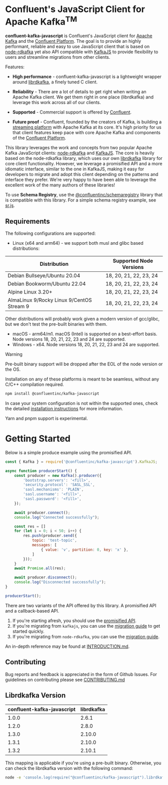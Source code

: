 Confluent's JavaScript Client for Apache Kafka<sup>TM</sup>
=====================================================

**confluent-kafka-javascript** is Confluent's JavaScript client for [Apache Kafka](http://kafka.apache.org/) and the
[Confluent Platform](https://www.confluent.io/product/compare/). The goal is to provide an highly performant, reliable and easy to use JavaScript client that is based on [node-rdkafka](https://github.com/Blizzard/node-rdkafka) yet also API compatible with [KafkaJS](https://github.com/tulios/kafkajs) to provide flexibility to users and streamline migrations from other clients.

Features:

- **High performance** - confluent-kafka-javascript is a lightweight wrapper around
[librdkafka](https://github.com/confluentinc/librdkafka), a finely tuned C
client.

- **Reliability** - There are a lot of details to get right when writing an Apache Kafka
client. We get them right in one place (librdkafka) and leverage this work
across all of our clients.

- **Supported** - Commercial support is offered by [Confluent](https://confluent.io/).

- **Future proof** - Confluent, founded by the
creators of Kafka, is building a [streaming platform](https://www.confluent.io/product/)
with Apache Kafka at its core. It's high priority for us that client features keep
pace with core Apache Kafka and components of the [Confluent Platform](https://www.confluent.io/product/).

This library leverages the work and concepts from two popular Apache Kafka JavaScript clients: [node-rdkafka](https://github.com/Blizzard/node-rdkafka) and [KafkaJS](https://github.com/tulios/kafkajs). The core is heavily based on the node-rdkafka library, which uses our own [librdkafka](https://github.com/confluentinc/librdkafka) library for core client functionality. However, we leverage a promisified API and a more idiomatic interface, similar to the one in KafkaJS, making it easy for developers to migrate and adopt this client depending on the patterns and interface they prefer. We're very happy to have been able to leverage the excellent work of the many authors of these libraries!

To use **Schema Registry**, use the [@confluentinc/schemaregistry](https://www.npmjs.com/package/@confluentinc/schemaregistry) library that is compatible with this library. For a simple schema registry example, see [sr.js](https://github.com/confluentinc/confluent-kafka-javascript/blob/master/examples/kafkajs/sr.js).

## Requirements

The following configurations are supported:

* Linux (x64 and arm64) - we support both musl and glibc based distributions:

| Distribution                              | Supported Node Versions |
| ----------------------------------------- | ----------------------- |
| Debian Bullseye/Ubuntu 20.04              | 18, 20, 21, 22, 23, 24  |
| Debian Bookworm/Ubuntu 22.04              | 18, 20, 21, 22, 23, 24  |
| Alpine Linux 3.20+                        | 18, 20, 21, 22, 23, 24  |
| AlmaLinux 9/Rocky Linux 9/CentOS Stream 9 | 18, 20, 21, 22, 23, 24  |

Other distributions will probably work given a modern version of gcc/glibc, but we don't test the pre-built binaries with them.

* macOS - arm64/m1. macOS (Intel) is supported on a best-effort basis. Node versions 18, 20, 21, 22, 23 and 24 are supported.
* Windows - x64. Node versions 18, 20, 21, 22, 23 and 24 are supported.

> [!WARNING]
> Pre-built binary support will be dropped after the EOL of the node version or the OS.

Installation on any of these platforms is meant to be seamless, without any C/C++ compilation required.

```bash
npm install @confluentinc/kafka-javascript
```

In case your system configuration is not within the supported ones, check the detailed [installation instructions](./INTRODUCTION.md#Installation-Instructions) for more information.

Yarn and pnpm support is experimental.

# Getting Started

Below is a simple produce example using the promisified API.

```javascript
const { Kafka } = require('@confluentinc/kafka-javascript').KafkaJS;

async function producerStart() {
    const producer = new Kafka().producer({
        'bootstrap.servers': '<fill>',
        'security.protocol': 'SASL_SSL',
        'sasl.mechanisms': 'PLAIN',
        'sasl.username': '<fill>',
        'sasl.password': '<fill>',
    });

    await producer.connect();
    console.log("Connected successfully");

    const res = []
    for (let i = 0; i < 50; i++) {
        res.push(producer.send({
            topic: 'test-topic',
            messages: [
                { value: 'v', partition: 0, key: 'x' },
            ]
        }));
    }
    await Promise.all(res);

    await producer.disconnect();
    console.log("Disconnected successfully");
}

producerStart();
```

There are two variants of the API offered by this library. A promisified API and a callback-based API.

1. If you're starting afresh, you should use the [promisified API](INTRODUCTION.md#promisified-api).
2. If you're migrating from `kafkajs`, you can use the [migration guide](MIGRATION.md#kafkajs) to get started quickly.
3. If you're migrating from `node-rdkafka`, you can use the [migration guide](MIGRATION.md#node-rdkafka).

An in-depth reference may be found at [INTRODUCTION.md](INTRODUCTION.md).

## Contributing

Bug reports and feedback is appreciated in the form of Github Issues.
For guidelines on contributing please see [CONTRIBUTING.md](CONTRIBUTING.md)

## Librdkafka Version

| confluent-kafka-javascript | librdkafka |
| -------------------------- | ---------- |
| 1.0.0                      | 2.6.1      |
| 1.2.0                      | 2.8.0      |
| 1.3.0                      | 2.10.0     |
| 1.3.1                      | 2.10.0     |
| 1.3.2                      | 2.10.1     |

This mapping is applicable if you're using a pre-built binary. Otherwise, you can check the librdkafka version with the following command:

```bash
node -e 'console.log(require("@confluentinc/kafka-javascript").librdkafkaVersion)'
```
